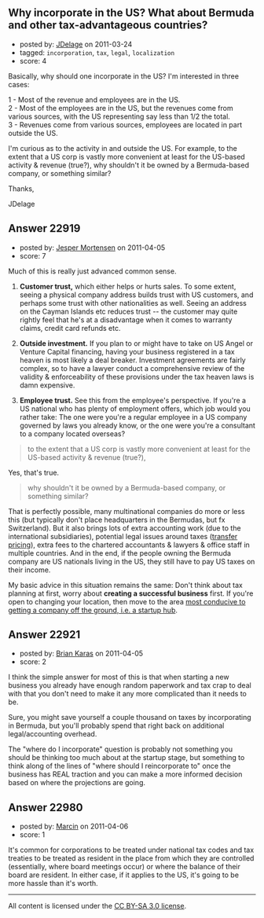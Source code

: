## Why incorporate in the US? What about Bermuda and other tax-advantageous countries?

- posted by: [JDelage](https://stackexchange.com/users/-1/2505-jdelage) on 2011-03-24
- tagged: `incorporation`, `tax`, `legal`, `localization`
- score: 4

Basically, why should one incorporate in the US?  I'm interested in three cases:  
  
1 - Most of the revenue and employees are in the US.  
2 - Most of the employees are in the US, but the revenues come from various sources, with the US representing say less than 1/2 the total.  
3 - Revenues come from various sources, employees are located in part outside the US.  

I'm curious as to the activity in and outside the US.  For example, to the extent that a US corp is vastly more convenient at least for the US-based activity & revenue (true?), why shouldn't it be owned by a Bermuda-based company, or something similar?

Thanks,

JDelage


## Answer 22919

- posted by: [Jesper Mortensen](https://stackexchange.com/users/-1/1261-jesper-mortensen) on 2011-04-05
- score: 7

<p>Much of this is really just advanced common sense.</p>

<ol>
<li><p><strong>Customer trust,</strong> which either helps or hurts sales. To some extent, seeing a physical company address builds trust with US customers, and perhaps some trust with other nationalities as well. Seeing an address on the Cayman Islands etc reduces trust -- the customer may quite rightly feel that he's at a disadvantage when it comes to warranty claims, credit card refunds etc.</p></li>
<li><p><strong>Outside investment.</strong> If you plan to or might have to take on US Angel or Venture Capital financing, having your business registered in a tax heaven is most likely a deal breaker. Investment agreements are fairly complex, so to have a lawyer conduct a comprehensive review of the validity &amp; enforceability of these provisions under the tax heaven laws is damn expensive.</p></li>
<li><p><strong>Employee trust.</strong> See this from the employee's perspective. If you're a US national who has plenty of employment offers, which job would you rather take: The one were you're a regular employee in a US company governed by laws you already know, or the one were you're a consultant to a company located overseas?</p></li>
</ol>

<blockquote>
  <p>to the extent that a US corp is vastly more convenient at least for the US-based activity &amp; revenue (true?),</p>
</blockquote>

<p>Yes, that's true.</p>

<blockquote>
  <p>why shouldn't it be owned by a Bermuda-based company, or something similar?</p>
</blockquote>

<p>That is perfectly possible, many multinational companies do more or less this (but typically don't place headquarters in the Bermudas, but fx Switzerland). But it also brings lots of extra accounting work (due to the international subsidiaries), potential legal issues around taxes (<a href="http://en.wikipedia.org/wiki/Transfer_pricing">transfer pricing</a>), extra fees to the chartered accountants &amp; lawyers &amp; office staff in multiple countries. And in the end, if the people owning the Bermuda company are US nationals living in the US, they still have to pay US taxes on their income.</p>

<p>My basic advice in this situation remains the same: Don't think about tax planning at first, worry about <strong>creating a successful business</strong> first. If you're open to changing your location, then move to the area <a href="http://www.paulgraham.com/startupmistakes.html">most conducive to getting a company off the ground, i.e. a startup hub</a>. </p>



## Answer 22921

- posted by: [Brian Karas](https://stackexchange.com/users/-1/8465-brian-karas) on 2011-04-05
- score: 2

I think the simple answer for most of this is that when starting a new business you already have enough random paperwork and tax crap to deal with that you don't need to make it any more complicated than it needs to be.

Sure, you might save yourself a couple thousand on taxes by incorporating in Bermuda, but you'll probably spend that right back on additional legal/accounting overhead.

The "where do I incorporate" question is probably not something you should be thinking too much about at the startup stage, but something to think along of the lines of "where should I reincorporate to" once the business has REAL traction and you can make a more informed decision based on where the projections are going.


## Answer 22980

- posted by: [Marcin](https://stackexchange.com/users/-1/8798-marcin) on 2011-04-06
- score: 1

It's common for corporations to be treated under national tax codes and tax treaties to be treated as resident in the place from which they are controlled (essentially, where board meetings occur) or where the balance of their board are resident. In either case, if it applies to the US, it's going to be more hassle than it's worth.



---

All content is licensed under the [CC BY-SA 3.0 license](https://creativecommons.org/licenses/by-sa/3.0/).
